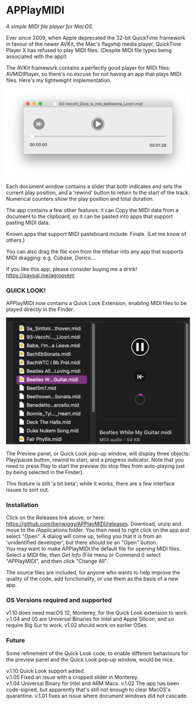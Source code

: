 # APPlayMIDI
_A simple MIDI file player for MacOS._

Ever since 2009, when Apple deprecated the 32-bit QuickTime framework in favour of the newer AVKit, the Mac's flagship media player, QuickTime Player X has refused to play MIDI files. (Despite MIDI file types being associated with the app!)

The AVKit framework contains a perfectly good player for MIDI files: AVMIDIPlayer, so there's no excuse for not having an app that plays MIDI files. Here's my lightweight implementation.

![alt text](img/window.png)
 
Each document window contains a slider that both indicates and sets the current play position, and a 'rewind' button to return to the start of the track. Numerical counters show the play position and total duration.

The app contains a few other features: it can Copy the MIDI data from a document to the clipboard, so it can be pasted into apps that support pasting MIDI data.

Known apps that support MIDI pasteboard include: Finale. (Let me know of others.)

You can also drag the file icon from the titlebar into any app that supports MIDI dragging: e.g. Cubase, Dorico...

If you like this app, please consider buying me a drink!
https://paypal.me/agroovem

### QUICK LOOK! ###

APPlayMIDI now contains a Quick Look Extension, enabling MIDI files to be played directly in the Finder. 

![alt text](img/quicklook.png)

The Preview panel, or Quick Look pop-up window, will display three objects: Play/pause button, rewind to start, and a progress indicator. Note that you need to press Play to start the preview (to stop files from auto-playing just by being selected in the Finder).

This feature is still 'a bit beta'; while it works, there are a few interface issues to sort out.

### Installation ###
Click on the Releases link above, or here: https://github.com/benwiggy/APPlayMIDI/releases. Download, unzip and move to the /Applications folder. You then need to right click on the app and select "Open". A dialog will come up, telling you that it is from an 'unidentified developer', but there should be an "Open" button.   
You may want to make APPlayMIDI the default file for opening MIDI files. Select a MIDI file, then _Get Info_ (File menu or Command I) select "APPlayMIDI", and then click "Change All".

The source files are included, for anyone who wants to help improve the quality of the code, add functionality, or use them as the basis of a new app. 

### OS Versions required and supported ###

v1.10 does need macOS 12, Monterey, for the Quick Look extension to work.
v.1.04 and 05 are Universal Binaries for Intel and Apple Silicon, and so require Big Sur to work.
v1.02 should work on earlier OSes.

### Future ###  
Some refinement of the Quick Look code, to enable different behaviours for the preview panel and the Quick Look pop-up window, would be nice.

v.1.10 Quick Look support added.  
v.1.05 Fixed an issue with a cropped slider in Monterey.  
v.1.04 Universal Binary for Intel and ARM Macs.
v.1.02 The app has been code-signed, but apparently that's still not enough to clear MacOS's quarantine.
v.1.01 fixes an issue where document windows did not cascade.  

